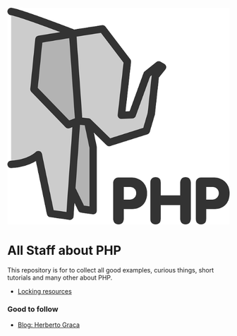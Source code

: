 ![Alt text](./elephpant_PHP.png "Optional title")


# All Staff about PHP

This repository is for to collect all good examples, curious things, 
short tutorials and many other about PHP.

* [Locking resources](./locking_resources/)

### Good to follow
* [Blog: Herberto Graca](https://herbertograca.com/)